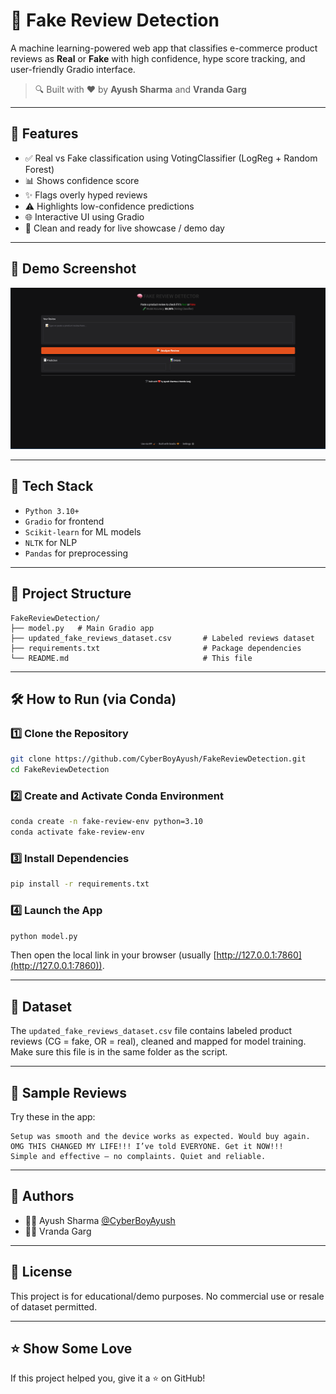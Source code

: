
# 🧠 Fake Review Detection
A machine learning-powered web app that classifies e-commerce product reviews as **Real** or **Fake** with high confidence, hype score tracking, and user-friendly Gradio interface.

> 🔍 Built with ❤️ by **Ayush Sharma** and **Vranda Garg**

---

## 🚀 Features

- ✅ Real vs Fake classification using VotingClassifier (LogReg + Random Forest)
- 📊 Shows confidence score
- ✨ Flags overly hyped reviews
- ⚠️ Highlights low-confidence predictions
- 🌐 Interactive UI using Gradio
- 📎 Clean and ready for live showcase / demo day

---

## 📸 Demo Screenshot

![Fake Review Detector UI](/demo.png)

---

## 🔧 Tech Stack

- `Python 3.10+`
- `Gradio` for frontend
- `Scikit-learn` for ML models
- `NLTK` for NLP
- `Pandas` for preprocessing

---

## 📂 Project Structure

```
FakeReviewDetection/
├── model.py   # Main Gradio app
├── updated_fake_reviews_dataset.csv       # Labeled reviews dataset
├── requirements.txt                       # Package dependencies
└── README.md                              # This file
```

---

## 🛠️ How to Run (via Conda)

### 1️⃣ Clone the Repository

```bash
git clone https://github.com/CyberBoyAyush/FakeReviewDetection.git
cd FakeReviewDetection
```

### 2️⃣ Create and Activate Conda Environment

```bash
conda create -n fake-review-env python=3.10
conda activate fake-review-env
```

### 3️⃣ Install Dependencies

```bash
pip install -r requirements.txt
```

### 4️⃣ Launch the App

```bash
python model.py
```

Then open the local link in your browser (usually [http://127.0.0.1:7860](http://127.0.0.1:7860)).

---

## 📄 Dataset

The `updated_fake_reviews_dataset.csv` file contains labeled product reviews (CG = fake, OR = real), cleaned and mapped for model training. Make sure this file is in the same folder as the script.

---

## 🧪 Sample Reviews

Try these in the app:

```
Setup was smooth and the device works as expected. Would buy again.
OMG THIS CHANGED MY LIFE!!! I’ve told EVERYONE. Get it NOW!!!
Simple and effective — no complaints. Quiet and reliable.
```

---

## 📌 Authors

- 👨‍💻 Ayush Sharma [@CyberBoyAyush](https://github.com/CyberBoyAyush)
- 👩‍💻 Vranda Garg

---

## 📢 License

This project is for educational/demo purposes. No commercial use or resale of dataset permitted.

---

## ⭐️ Show Some Love

If this project helped you, give it a ⭐️ on GitHub!
